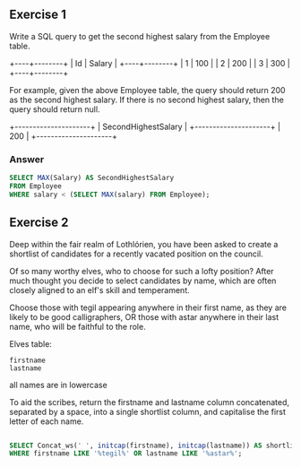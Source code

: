 ## Exercise 1 

Write a SQL query to get the second highest salary from the Employee table.

+----+--------+
| Id | Salary |
+----+--------+
| 1  | 100    |
| 2  | 200    |
| 3  | 300    |
+----+--------+

For example, given the above Employee table, the query should return 200 as the second highest salary. If there is no second highest salary, then the query should return null.

+---------------------+
| SecondHighestSalary |
+---------------------+
| 200                 |
+---------------------+

### Answer

```SQL
SELECT MAX(Salary) AS SecondHighestSalary
FROM Employee
WHERE salary < (SELECT MAX(salary) FROM Employee);
```

## Exercise 2

Deep within the fair realm of Lothlórien, you have been asked to create a shortlist of candidates for a recently vacated position on the council.

Of so many worthy elves, who to choose for such a lofty position? After much thought you decide to select candidates by name, which are often closely aligned to an elf's skill and temperament.

Choose those with tegil appearing anywhere in their first name, as they are likely to be good calligraphers, OR those with astar anywhere in their last name, who will be faithful to the role.

Elves table:

    firstname
    lastname

all names are in lowercase

To aid the scribes, return the firstname and lastname column concatenated, separated by a space, into a single shortlist column, and capitalise the first letter of each name.


```SQL

SELECT Concat_ws(' ', initcap(firstname), initcap(lastname)) AS shortlist FROM Elves
WHERE firstname LIKE '%tegil%' OR lastname LIKE '%astar%';
```

